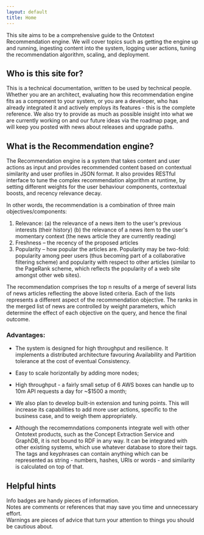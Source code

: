 ```yaml
---
layout: default
title: Home
---
```


This site aims to be a comprehensive guide to the Ontotext Recommendation engine. We will cover topics such as getting the engine up and running, ingesting content into the system, logging user actions, tuning the recommendation algorithm, scaling, and deployment.

## Who is this site for?

This is a technical documentation, written to be used by technical people. Whether you are an architect, evaluating how this recommendation engine fits as a component to your system, or you are a developer, who has already integrated it and actively employs its features - this is the complete reference. We also try to provide as much as possible insight into what we are currently working on and our future ideas via the roadmap page, and will keep you posted with news about releases and upgrade paths.

## What is the Recommendation engine?

The Recommendation engine is a system that takes content and user actions as input and provides recommended content based on contextual similarity and user profiles in JSON format. It also provides RESTful interface to tune the complex recommendation algorithm at runtime, by setting different weights for the user behaviour components, contextual boosts, and recency relevance decay.

In other words, the recommendation is a combination of three main objectives/components:
1. Relevance:
(a)	the relevance of a news item to the user's previous interests (their history)
(b)	the relevance of a news item to the user's momentary context (the news article they are currently reading)
2. Freshness – the recency of the proposed articles
3. Popularity – how popular the articles are. Popularity may be two-fold: popularity among peer users (thus becoming part of a collaborative filtering scheme) and popularity with respect to other articles (similar to the PageRank scheme, which reflects the popularity of a web site amongst other web sites).

The recommendation comprises the top n results of a merge of several lists of news articles reflecting the above listed criteria. Each of the lists represents a different aspect of the recommendation objective. The ranks in the merged list of news are controlled by weight parameters, which determine the effect of each objective on the query, and hence the final outcome.


### Advantages:

- The system is designed for high throughput and resilience. It implements a distributed architecture favouring Availability and Partition tolerance at the cost of eventual Consistency.

- Easy to scale horizontally by adding more nodes;

- High throughput - a fairly small setup of 6 AWS boxes can handle up to 10m API requests a day for ~$1500 a month;

- We also plan to develop built-in extension and tuning points. This will increase its capabilities to add more user actions, specific to the business case, and to weigh them appropriately.

- Although the recomemndations components integrate well with other Ontotext products, such as the Concept Extraction Service and GraphDB, it is not bound to RDF in any way. It can be integrated with other existing systems,
 which use whatever database to store their tags. The tags and keyphrases can contain anything which can be represented as string - numbers, hashes, URIs or words - and similarity is calculated on top of that.

## Helpful hints

<div class="info-badge">
Info badges are handy pieces of information.
</div>

<div class="note-badge">
Notes are comments or references that may save you time and unnecessary effort.
</div>

<div class="warning-badge">
Warnings are pieces of advice that turn your attention to things you should be cautious about.
</div>
